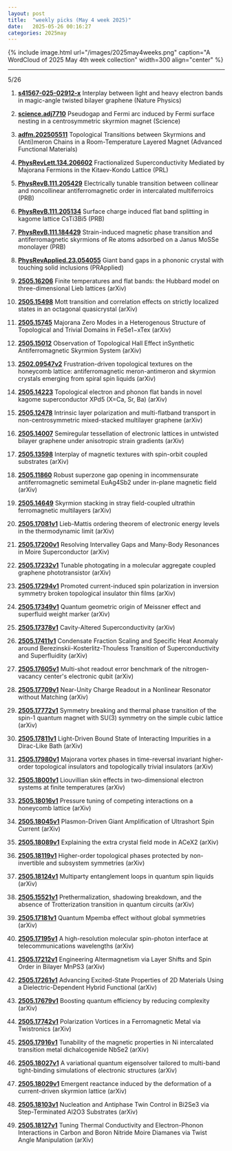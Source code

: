 ```yaml
---
layout: post
title:  "weekly picks (May 4 week 2025)"
date:   2025-05-26 00:16:27
categories: 2025may
---
```


{% include image.html url="/images/2025may4weeks.png" caption="A WordCloud of 2025 May 4th week collection" width=300 align="center" %}






---
5/26


1. **[s41567-025-02912-x](https://www.nature.com/articles/s41567-025-02912-x)** Interplay between light and heavy electron bands in magic-angle twisted bilayer graphene (Nature Physics)


1. **[science.adj7710](https://www.science.org/doi/10.1126/science.adj7710)** Pseudogap and Fermi arc induced by Fermi surface nesting in a centrosymmetric skyrmion magnet (Science)



1. **[adfm.202505511](https://advanced.onlinelibrary.wiley.com/doi/full/10.1002/adfm.202505511)** Topological Transitions between Skyrmions and (Anti)meron Chains in a Room-Temperature Layered Magnet (Advanced Functional Materials)




1. **[PhysRevLett.134.206602](https://journals.aps.org/prl/abstract/10.1103/PhysRevLett.134.206602)** Fractionalized Superconductivity Mediated by Majorana Fermions in the Kitaev-Kondo Lattice (PRL)


1. **[PhysRevB.111.205429](https://journals.aps.org/prb/abstract/10.1103/PhysRevB.111.205429)** Electrically tunable transition between collinear and noncollinear antiferromagnetic order in intercalated multiferroics (PRB)


1. **[PhysRevB.111.205134](https://journals.aps.org/prb/abstract/10.1103/PhysRevB.111.205134)** Surface charge induced flat band splitting in kagome lattice CsTi3⁢Bi5 (PRB)



1. **[PhysRevB.111.184429](https://journals.aps.org/prb/abstract/10.1103/PhysRevB.111.184429)** Strain-induced magnetic phase transition and antiferromagnetic skyrmions of Re atoms adsorbed on a Janus MoSSe monolayer (PRB)




1. **[PhysRevApplied.23.054055](https://journals.aps.org/prapplied/pdf/10.1103/PhysRevApplied.23.054055)** Giant band gaps in a phononic crystal with touching solid inclusions (PRApplied)




1. **[2505.16206](https://arxiv.org/abs/2505.16206)** Finite temperatures and flat bands: the Hubbard model on three-dimensional Lieb lattices (arXiv)




1. **[2505.15498](https://arxiv.org/abs/2505.15498)** Mott transition and correlation effects on strictly localized states in an octagonal quasicrystal (arXiv)


1. **[2505.15745](https://arxiv.org/abs/2505.15745)** Majorana Zero Modes in a Heterogenous Structure of Topological and Trivial Domains in FeSe1−xTex (arXiv)


1. **[2505.15012](https://arxiv.org/abs/2505.15012)** Observation of Topological Hall Effect inSynthetic Antiferromagnetic Skyrmion System (arXiv)



1. **[2502.09547v2](https://arxiv.org/abs/2502.09547v2)** Frustration-driven topological textures on the honeycomb lattice: antiferromagnetic meron-antimeron and skyrmion crystals emerging from spiral spin liquids (arXiv)


1. **[2505.14223](https://arxiv.org/abs/2505.14223)** Topological electron and phonon flat bands in novel kagome superconductor XPd5 (X=Ca, Sr, Ba) (arXiv)


1. **[2505.12478](https://arxiv.org/abs/2505.12478)** Intrinsic layer polarization and multi-flatband transport in non-centrosymmetric mixed-stacked multilayer graphene (arXiv)

1. **[2505.14007](https://arxiv.org/abs/2505.14007)** Semiregular tessellation of electronic lattices in untwisted bilayer graphene under anisotropic strain gradients (arXiv)

1. **[2505.13598](https://arxiv.org/abs/2505.13598)** Interplay of magnetic textures with spin-orbit coupled substrates (arXiv)



1. **[2505.11860](https://arxiv.org/abs/2505.11860)** Robust superzone gap opening in incommensurate antiferromagnetic semimetal EuAg4Sb2 under in-plane magnetic field (arXiv)



1. **[2505.14649](https://arxiv.org/abs/2505.14649)** Skyrmion stacking in stray field-coupled ultrathin ferromagnetic multilayers (arXiv)
 



 1. **[2505.17081v1](https://arxiv.org/abs/2505.17081)** Lieb-Mattis ordering theorem of electronic energy levels in the thermodynamic limit (arXiv)

1. **[2505.17200v1](https://arxiv.org/abs/2505.17200)** Resolving Intervalley Gaps and Many-Body Resonances in Moire Superconductor (arXiv)

1. **[2505.17232v1](https://arxiv.org/abs/2505.17232)** Tunable photogating in a molecular aggregate coupled graphene phototransistor (arXiv)

1. **[2505.17294v1](https://arxiv.org/abs/2505.17294)** Promoted current-induced spin polarization in inversion symmetry broken topological insulator thin films (arXiv)

1. **[2505.17349v1](https://arxiv.org/abs/2505.17349)** Quantum geometric origin of Meissner effect and superfluid weight marker (arXiv)

1. **[2505.17378v1](https://arxiv.org/abs/2505.17378)** Cavity-Altered Superconductivity (arXiv)

1. **[2505.17411v1](https://arxiv.org/abs/2505.17411)** Condensate Fraction Scaling and Specific Heat Anomaly around Berezinskii-Kosterlitz-Thouless Transition of Superconductivity and Superfluidity (arXiv)

1. **[2505.17605v1](https://arxiv.org/abs/2505.17605)** Multi-shot readout error benchmark of the nitrogen-vacancy center's electronic qubit (arXiv)

1. **[2505.17709v1](https://arxiv.org/abs/2505.17709)** Near-Unity Charge Readout in a Nonlinear Resonator without Matching (arXiv)

1. **[2505.17772v1](https://arxiv.org/abs/2505.17772)** Symmetry breaking and thermal phase transition of the spin-1 quantum magnet with SU(3) symmetry on the simple cubic lattice (arXiv)

1. **[2505.17811v1](https://arxiv.org/abs/2505.17811)** Light-Driven Bound State of Interacting Impurities in a Dirac-Like Bath (arXiv)

1. **[2505.17980v1](https://arxiv.org/abs/2505.17980)** Majorana vortex phases in time-reversal invariant higher-order topological insulators and topologically trivial insulators (arXiv)

1. **[2505.18001v1](https://arxiv.org/abs/2505.18001)** Liouvillian skin effects in two-dimensional electron systems at finite temperatures (arXiv)

1. **[2505.18016v1](https://arxiv.org/abs/2505.18016)** Pressure tuning of competing interactions on a honeycomb lattice (arXiv)

1. **[2505.18045v1](https://arxiv.org/abs/2505.18045)** Plasmon-Driven Giant Amplification of Ultrashort Spin Current (arXiv)

1. **[2505.18089v1](https://arxiv.org/abs/2505.18089)** Explaining the extra crystal field mode in ACeX2 (arXiv)

1. **[2505.18119v1](https://arxiv.org/abs/2505.18119)** Higher-order topological phases protected by non-invertible and subsystem symmetries (arXiv)

1. **[2505.18124v1](https://arxiv.org/abs/2505.18124)** Multiparty entanglement loops in quantum spin liquids (arXiv)

1. **[2505.15521v1](https://arxiv.org/abs/2505.15521)** Prethermalization, shadowing breakdown, and the absence of Trotterization transition in quantum circuits (arXiv)

1. **[2505.17181v1](https://arxiv.org/abs/2505.17181)** Quantum Mpemba effect without global symmetries (arXiv)

1. **[2505.17195v1](https://arxiv.org/abs/2505.17195)** A high-resolution molecular spin-photon interface at telecommunications wavelengths (arXiv)

1. **[2505.17212v1](https://arxiv.org/abs/2505.17212)** Engineering Altermagnetism via Layer Shifts and Spin Order in Bilayer MnPS3 (arXiv)

1. **[2505.17261v1](https://arxiv.org/abs/2505.17261)** Advancing Excited-State Properties of 2D Materials Using a Dielectric-Dependent Hybrid Functional (arXiv)

1. **[2505.17679v1](https://arxiv.org/abs/2505.17679)** Boosting quantum efficiency by reducing complexity (arXiv)

1. **[2505.17742v1](https://arxiv.org/abs/2505.17742)** Polarization Vortices in a Ferromagnetic Metal via Twistronics (arXiv)

1. **[2505.17916v1](https://arxiv.org/abs/2505.17916)** Tunability of the magnetic properties in Ni intercalated transition metal dichalcogenide NbSe2 (arXiv)

1. **[2505.18027v1](https://arxiv.org/abs/2505.18027)** A variational quantum eigensolver tailored to multi-band tight-binding simulations of electronic structures (arXiv)

1. **[2505.18029v1](https://arxiv.org/abs/2505.18029)** Emergent reactance induced by the deformation of a current-driven skyrmion lattice (arXiv)

1. **[2505.18103v1](https://arxiv.org/abs/2505.18103)** Nucleation and Antiphase Twin Control in Bi2Se3 via Step-Terminated Al2O3 Substrates (arXiv)

1. **[2505.18127v1](https://arxiv.org/abs/2505.18127)** Tuning Thermal Conductivity and Electron-Phonon Interactions in Carbon and Boron Nitride Moire Diamanes via Twist Angle Manipulation (arXiv)





